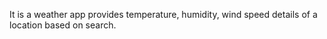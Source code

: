It is a weather app provides temperature, humidity, wind speed details of a location based on search.